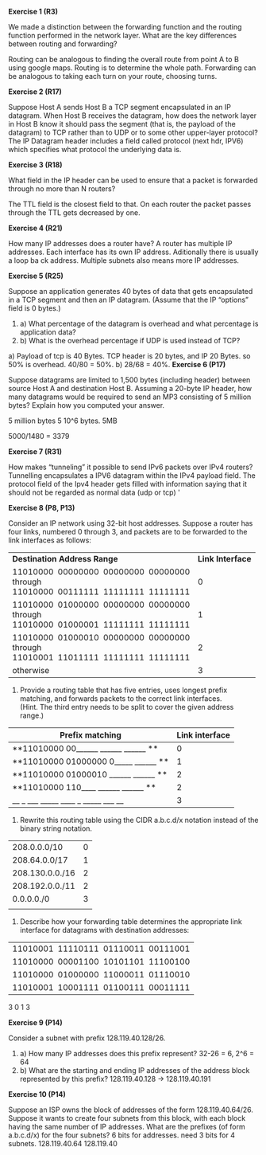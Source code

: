 **Exercise 1 (R3)**

We made a distinction between the forwarding function and the routing function performed in the network layer. What are the key differences between routing and forwarding?

Routing can be analogous to finding the overall route from point A to B using google maps. Routing is to determine the whole path. Forwarding can be analogous to taking each turn on your route, choosing turns.

**Exercise 2 (R17)**

Suppose Host A sends Host B a TCP segment encapsulated in an IP datagram. When Host B receives the datagram, how does the network layer in Host B know it should pass the segment (that is, the payload of the datagram) to TCP rather than to UDP or to some other upper-layer protocol?
The IP Datagram header includes a field called protocol (next hdr, IPV6) which specifies what protocol the underlying data is.

**Exercise 3 (R18)**

What field in the IP header can be used to ensure that a packet is forwarded through no more than N routers?

The TTL field is the closest field to that. On each router the packet passes through the TTL gets decreased by one.

**Exercise 4 (R21)**

How many IP addresses does a router have?
A router has multiple IP addresses. Each interface has its own IP address. Aditionally there is usually a loop ba ck address. Multiple subnets also means more IP addresses.

**Exercise 5 (R25)**

Suppose an application generates 40 bytes of data that gets encapsulated in a TCP segment and then an IP datagram. (Assume that the IP “options” field is 0 bytes.)

1. a) What percentage of the datagram is overhead and what percentage is application data?
2. b) What is the overhead percentage if UDP is used instead of TCP?

a) Payload  of tcp is 40 Bytes. TCP header is 20 bytes, and IP 20 Bytes. so 50% is overhead. 40/80 = 50%.
b) 28/68 = 40%.
**Exercise 6 (P17)**

Suppose datagrams are limited to 1,500 bytes (including header) between source Host A and destination Host B. Assuming a 20-byte IP header, how many datagrams would be required to send an MP3 consisting of 5 million bytes? Explain how you computed your answer.

5 million bytes
5 10^6 bytes. 5MB

5000/1480 = 3379

**Exercise 7 (R31)**

How makes “tunneling” it possible to send IPv6 packets over IPv4 routers?
Tunnelling encapsulates a IPV6 datagram within the IPv4 payload field. The protocol field of the Ipv4 header gets filled with information saying that it should not be regarded as normal data (udp or tcp) '

**Exercise 8 (P8, P13)**

Consider an IP network using 32-bit host addresses. Suppose a router has four links, numbered 0 through 3, and packets are to be forwarded to the link interfaces as follows:

|                                                                                                 |                    |
| ----------------------------------------------------------------------------------------------- | ------------------ |
| **Destination Address Range**                                                                   | **Link Interface** |
| 11010000  00000000  00000000  00000000  <br>through  <br>11010000  00111111  11111111  11111111 | 0                  |
| 11010000  01000000  00000000  00000000  <br>through  <br>11010000  01000001  11111111  11111111 | 1                  |
| 11010000  01000010  00000000  00000000  <br>through  <br>11010001  11011111  11111111  11111111 | 2                  |
| otherwise                                                                                       | 3                  |

1. Provide a routing table that has five entries, uses longest prefix matching, and forwards packets to the correct link interfaces.  
    (Hint. The third entry needs to be split to cover the given address range.)

| Prefix matching                      | Link interface |
| ------------------------------------ | -------------- |
| **11010000 00______ ______ ______ ** | 0              |
| **11010000 01000000 0_____ ______ ** | 1              |
| **11010000 01000010 ______ ______ ** | 2              |
| **11010000 110____ ______ ______ **  | 2              |
| __ _ ___ _____  ____ _  _____ ___ __ | 3              |


1. Rewrite this routing table using the CIDR a.b.c.d/x notation instead of the binary string notation.

|                 |     |
| --------------- | --- |
| 208.0.0.0/10    | 0   |
| 208.64.0.0/17   | 1   |
| 208.130.0.0./16 | 2   |
| 208.192.0.0./11 | 2   |
| 0.0.0.0./0      | 3   |
|                 |     |

1. Describe how your forwarding table determines the appropriate link interface for datagrams with destination addresses:

|                                        |
| -------------------------------------- |
| 11010001  11110111  01110011  00111001 |
| 11010000  00001100  10101101  11100100 |
| 11010000  01000000  11000011  01110010 |
| 11010001  10001111  01100111  00011111 |
3
0
1
3

**Exercise 9 (P14)**

Consider a subnet with prefix 128.119.40.128/26.

1. a) How many IP addresses does this prefix represent?
	32-26 = 6, 2^6 = 64
2. b) What are the starting and ending IP addresses of the address block represented by this prefix? 
128.119.40.128 -> 128.119.40.191

**Exercise 10 (P14)**

Suppose an ISP owns the block of addresses of the form 128.119.40.64/26. Suppose it wants to create four subnets from this block, with each block having the same number of IP addresses. What are the prefixes (of form a.b.c.d/x) for the four subnets?
6 bits for addresses.
need 3 bits for 4 subnets.
128.119.40.64
128.119.40